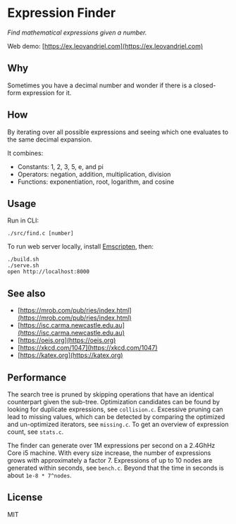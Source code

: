 # Expression Finder

*Find mathematical expressions given a number.*

Web demo: [https://ex.leovandriel.com](https://ex.leovandriel.com)

## Why

Sometimes you have a decimal number and wonder if there is a closed-form
expression for it.

## How

By iterating over all possible expressions and seeing which one evaluates to the
same decimal expansion.

It combines:

- Constants: 1, 2, 3, 5, e, and pi
- Operators: negation, addition, multiplication, division
- Functions: exponentiation, root, logarithm, and cosine

## Usage

Run in CLI:

    ./src/find.c [number]

To run web server locally, install [Emscripten](https://emscripten.org), then:

    ./build.sh
    ./serve.sh
    open http://localhost:8000

## See also

- [https://mrob.com/pub/ries/index.html](https://mrob.com/pub/ries/index.html)
- [https://isc.carma.newcastle.edu.au](https://isc.carma.newcastle.edu.au)
- [https://oeis.org](https://oeis.org)
- [https://xkcd.com/1047](https://xkcd.com/1047)
- [https://katex.org](https://katex.org)

## Performance

The search tree is pruned by skipping operations that have an identical
counterpart given the sub-tree. Optimization candidates can be found by looking
for duplicate expressions, see `collision.c`. Excessive pruning can lead to
missing values, which can be detected by comparing the optimized and
un-optimized iterators, see `missing.c`. To get an overview of expression count,
see `stats.c`.

The finder can generate over 1M expressions per second on a 2.4GhHz Core i5
machine. With every size increase, the number of expressions grows with
approximately a factor 7. Expressions of up to 10 nodes are generated within
seconds, see `bench.c`. Beyond that the time in seconds is about `1e-8 *
7^nodes`.

## License

MIT
